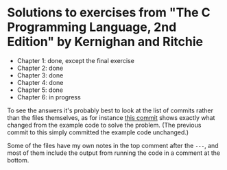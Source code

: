 Solutions to exercises from "The C Programming Language, 2nd Edition" by Kernighan and Ritchie
===============================================================================

 * Chapter 1: done, except the final exercise
 * Chapter 2: done
 * Chapter 3: done
 * Chapter 4: done
 * Chapter 5: done
 * Chapter 6: in progress

To see the answers it's probably best to look at the list of commits rather
than the files themselves, as for instance [this commit](https://github.com/danlucraft/kandr2/commit/9cead8ca3ffdd03816a20566d2236b9ed793cda7)
shows exactly what changed from the example code to solve the problem. (The
previous commit to this simply committed the example code unchanged.)

Some of the files have my own notes in the top comment after the `---`, and most
of them include the output from running the code in a comment at the bottom.
